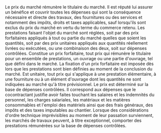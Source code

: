 
Le prix du marché rémunère le titulaire du marché. Il est réputé lui
assurer un bénéfice et couvrir toutes les dépenses qui sont la
conséquence nécessaire et directe des travaux, des fournitures ou des
services et notamment des impôts, droits et taxes applicables, sauf
lorsqu'ils sont exclus du prix du marché en vertu du terme du commerce
retenu.
Les prestations faisant l'objet du marché sont réglées, soit par des
prix forfaitaires appliqués à tout ou partie du marché quelles que
soient les quantités, soit par des prix unitaires appliqués aux
quantités réellement livrées ou exécutées, ou une combinaison des deux,
soit sur dépenses contrôlées.
Constitue un prix forfaitaire, tout prix qui rémunère le titulaire pour
un ensemble de prestations, un ouvrage ou une partie d'ouvrage, tel que
défini dans le marché. La fixation d'un prix forfaitaire est imposée dès
lors que les prestations sont bien définies au moment de la conclusion
du marché.
Est unitaire, tout prix qui s'applique à une prestation élémentaire, à
une fourniture ou à un élément d'ouvrage dont les quantités ne sont
indiquées au marché qu'à titre prévisionnel.
Le prix est déterminé sur la base de dépenses contrôlées. Il correspond
aux dépenses que le cocontractant justifie avoir faites touchant les
salaires et les indemnités du personnel, les charges salariales, les
matériaux et les matières consommables et l'emploi des matériels ainsi
que des frais généraux, des impôts et des taxes imputables au chantier.
Lorsque des considérations d'ordre technique imprévisibles au moment de
leur passation surviennent, les marchés de travaux peuvent, à titre
exceptionnel, comporter des prestations rémunérées sur la base de
dépenses contrôlées.